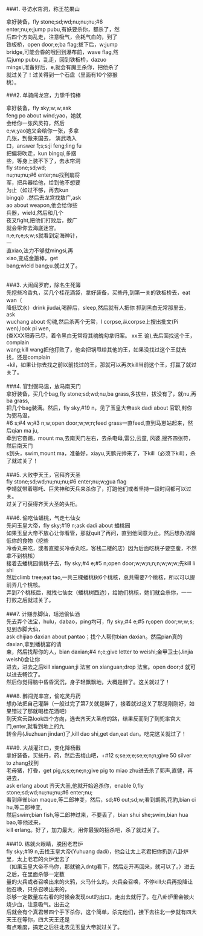 ###1. 寻访水帘洞，称王花果山<br>
<div style="width:300px;">
<p>拿好装备，fly stone;sd;wd;nu;nu;nu;#6 enter;nu;e;jump pubu,有妖要杀你，都杀了，然后四个方向乱走，注意吸气，会耗气血的，到了铁板桥，open door;e;ba flag;拔下后，w;jump bridge,可能会昏的哦回到瀑布前，wave flag,然后jump pubu，乱走，回到铁板桥，dazuo mingsi,准备好后，e,就会有魔王杀你，把他杀了就过关了！过关得到一个石盘（里面有10个猕猴桃）。
<p></div>
###2. 单骑闯龙宫，力挚千钧棒<br>
<div style="width:200px;"><p>拿好装备，fly sky;w;w;ask feng po about wind;yao，她就会给你一张风灵符，然后e;w;yao她又会给你一张，多拿几张，到傲来国去， 演武场入口，answer 1;s;s;ji feng;ling fu把偏将吹走，kun bingqi,多捆些，等身上装不下了，去水帘洞fly stone;sd;wd;<br>
nu;nu;nu;#6 enter;nu找到崩将军，把兵器给他，给到他不想要为止（如过不够，再去kun<br>
bingqi）.然后去龙宫找敖广,ask ao about weapon,他会给你些兵器，wield,然后和几个<br>
夜叉fight,把他们打败后，敖广就会带你去海底迷宫。n;e;n;e;s;w;s就看到定海神针，一<br>
直xiao,法力不够就mingsi,再xiao,变成金箍棒，get bang;wield bang;u.就过关了。 <br>
<br></p></div>
###3. 大闹阎罗府，除名生死簿<br>
先挖些冷香丸，买几个桂花酒袋，拿好装备，买些丹,到第一关的铁板桥去，eat wan（<br>
降低饮水）drink jiudai,喝醉后，sleep,然后就有人把你 抓到黑白无常那里去，ask<br>
wuchang about 勾魂,然后杀两个无常，l corpse,从corpse上搜出批文(Pi wen),look pi wen,<br>
(查XXX阳寿已尽，着令黑白无常将其魂魄勾拿归案。 xx王 谕),去后面找这个王，complain<br>
wang;kill wang把他打败了，他会把锅甩给其他的王，如果没找过这个王就去找，还是complain<br>
+kil，如果让你去找之前以前找过的王，那就可以再次kill当前这个王，打赢了就过关了。<br>
<br>
###4. 官封弼马温，放马南天门<br>
拿好装备，买几个bag,fly stone;sd;wd;nu,ba grass,多拔些，拔没有了，就nu,再ba grass,<br>
把几个bag装满。然后，fly sky,#19 n，见了玉皇大帝ask dadi about 官职,封你为弼马温，<br>
 #6 s;#4 w;#3 n;w;open door;w;w;n;feed grass一直feed,直到马崽站起来，然后qian ma ju,<br>
牵到它奋踢，mount ma,去南天门左右，去杀电母,雷公,云童, 风婆,搜齐四张符，然后南天门<br>
s到头，swim,mount ma，准备好，xiayu,天鹏元帅来了，下kill（必须下kill），杀了就过关了！ <br>
<br>
###5. 大败李天王，官拜齐天圣<br>
fly stone;sd;wd;nu;nu;nu;#6 enter;nu;w;gua flag<br>
李靖就带着哪吒、巨灵神和天兵来杀你了，打跑他们或者坚持一段时间都可以过关。<br>
过关了可获得齐天大圣的头衔。 <br>
<br>
###6. 偷吃仙蟠桃，气走七仙女<br>
先问玉皇大帝，fly sky;#19 n;ask dadi about 蟠桃园<br>
如果玉皇大帝不放心让你看管，那就quit了再问，直到他同意为止。然后想办法降低你的食物（挖些<br>
冷香丸来吃，或者直接买冷香丸吃，客栈二楼的店）因为后面吃桃子要空腹，不然拿不到桃核）<br>
接着去蟠桃园偷桃子去，fly sky;#4 e;#5 n;open door;w;w;n;n;n;w;w;w;先kill li shi<br>
然后climb tree;eat tao,一共三棵蟠桃树6个桃核，总共需要7个桃核，所以可以提前弄几个桃核。<br>
弄到7个桃核后，就找七仙女（蟠桃树西边），给她们桃核，她们就会杀你，一一打败之后就过关了。 <br>
<br>
###7. 计赚赤脚仙，瑶池偷仙酒<br>
先去弄个法宝，hulu，dabao，ping均可，fly sky;#4 e;#5 n;open door;w;w;s;见到赤脚大仙，<br>
ask chijiao daxian about pantao；找个人帮你bian daxian。然后pian真的daxian,拿到蟠桃宴的请<br>
柬，然后找帮你的人，bian daxian;#4 n;e;give letter to weishi;金甲卫士(Jinjia weishi)会让你<br>
进去，进去之后kill xianguan;ji 法宝 on xianguan;drop 法宝。open door;d 就可以进去畅饮了。<br>
然后你觉得脑中昏昏沉沉，身子轻飘飘地，大概是醉了。这关就过了！ <br>
<br>
###8. 醉闯兜率宫，偷吃灵丹药<br>
想办法把自己灌醉（一般过完了第7关就是醉了，接着就过这关了那是刚刚好，如果错过了那就喝桂花酒吧）<br>
到天宫云路look四个方向，选去齐天大圣府的路，结果反而到了到兜率宫大门,enter,就看到地上的九<br>
转金丹(Jiuzhuan jindan)了,kill dao shi,get dan,eat dan。吃完这关就过了！ <br>
<br>
###9. 大战灌江口，变化降杨戬<br>
拿好装备，买些丹，药，然后去梅山吧，+#12 s;se;e;e;se;e;n;n;give 50 silver to zhang找到<br>
老母猪，打昏，get pig,s;s;e;ne;n;give pig to miao zhu进去杀了郭声,直健，再进去，<br>
ask erlang about 齐天大圣,他就开始追杀你，enable 0,fly stone;sd;wd;nu;nu;nu;#6 enter;nu;<br>
看到麻雀bian maque,等二郎神变，然后，sd;#6 out;sd;w;看到鹚鹄,花豹,bian ci hu,等二郎神变,<br>
然后swim;bian fish,等二郎神过来，不要丢了，bian shui she;swim,bian hua bao,等他过来，<br>
kill erlang。好了，加力最大，用你最狠的招杀吧，杀了就过关了。 <br>
<br>
###10. 练就火眼睛，脱困老君炉<br>
fly sky;#19 n,去找玉皇大帝(Yuhuang dadi)，他会让太上老君把你扔到八卦炉里，太上老君的火炉里去了<br>
（如果玉皇大帝不鸟你，那就输入dntg看下，然后走开再回来，就可以了。）进去之后，在里面杀够一定数<br>
量的火兵或者召唤出来的火鸦，火马什么的。火兵会召唤，不停kill火兵再投降让他召唤，只杀召唤出来的，<br>
杀够一定数量左右看的时候会发现out的出口，走出去就行了。在八卦炉里会被火烧少血，注意吸气。出去之<br>
后就会有个真君带四个手下杀你，这个简单，杀完他们，接下去往北一步就有四大天王在等你，四大天王还是<br>
有点难度，搞定之后往北去见玉皇大帝就过关了。<br>

